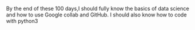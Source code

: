 By the end of these 100 days,I should fully know the basics of data science and how to use Google collab and GitHub. I should also know how to code with python3
